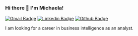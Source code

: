 ### Hi there 👋 I'm Michaela!
[![Gmail Badge](https://img.shields.io/badge/-michaelashaneleary@gmail.com-c14438?style=flat&logo=Gmail&logoColor=white&link=mailto:michaelashaneleary@gmail.com)](mailto:michaelashaneleary@gmail.com) 
[![Linkedin Badge](https://img.shields.io/badge/-michaelaleary93-0072b1?style=flat&logo=Linkedin&logoColor=white&link=https://www.linkedin.com/in/michaelaleary93/)](https://www.linkedin.com/in/michaelalearyBA/) [![Github Badge](https://img.shields.io/badge/-michaelaleary-grey?style=flat&logo=github&logoColor=white&link=https://github.com/michaelaleary/)](https://www.github.com/michaelaleary/) 

I am looking for a career in business intelligence as an analyst.
